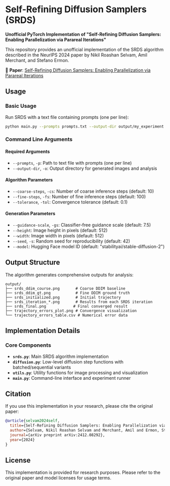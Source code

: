 # Self-Refining Diffusion Samplers (SRDS)

**Unofficial PyTorch Implementation of "Self-Refining Diffusion Samplers: Enabling Parallelization via Parareal Iterations"**

This repository provides an unofficial implementation of the SRDS algorithm described in the NeurIPS 2024 paper by Nikil Roashan Selvam, Amil Merchant, and Stefano Ermon.

📄 **Paper**: [Self-Refining Diffusion Samplers: Enabling Parallelization via Parareal Iterations](https://arxiv.org/abs/2412.08292)

## Usage

### Basic Usage

Run SRDS with a text file containing prompts (one per line):

```bash
python main.py --prompts prompts.txt --output-dir output/my_experiment
```

### Command Line Arguments

#### Required Arguments
- `--prompts`, `-p`: Path to text file with prompts (one per line)
- `--output-dir`, `-o`: Output directory for generated images and analysis

#### Algorithm Parameters
- `--coarse-steps`, `-cs`: Number of coarse inference steps (default: 10)
- `--fine-steps`, `-fs`: Number of fine inference steps (default: 100)
- `--tolerance`, `-tol`: Convergence tolerance (default: 0.1)

#### Generation Parameters  
- `--guidance-scale`, `-gs`: Classifier-free guidance scale (default: 7.5)
- `--height`: Image height in pixels (default: 512)
- `--width`: Image width in pixels (default: 512)
- `--seed`, `-s`: Random seed for reproducibility (default: 42)
- `--model`: Hugging Face model ID (default: "stabilityai/stable-diffusion-2")

## Output Structure

The algorithm generates comprehensive outputs for analysis:

```
output/
├── srds_ddim_course.png       # Coarse DDIM baseline
├── srds_ddim_gt.png           # Fine DDIM ground truth  
├── srds_initialized.png       # Initial trajectory
├── srds_iteration_*.png       # Results from each SRDS iteration
├── srds_final.png            # Final converged result
├── trajectory_errors_plot.png # Convergence visualization
└── trajectory_errors_table.csv # Numerical error data
```

## Implementation Details

### Core Components

- **`srds.py`**: Main SRDS algorithm implementation
- **`diffusion.py`**: Low-level diffusion step functions with batched/sequential variants
- **`utils.py`**: Utility functions for image processing and visualization
- **`main.py`**: Command-line interface and experiment runner

## Citation

If you use this implementation in your research, please cite the original paper:

```bibtex
@article{selvam2024self,
  title={Self-Refining Diffusion Samplers: Enabling Parallelization via Parareal Iterations},
  author={Selvam, Nikil Roashan Selvam and Merchant, Amil and Ermon, Stefano},
  journal={arXiv preprint arXiv:2412.08292},
  year={2024}
}
```

## License

This implementation is provided for research purposes. Please refer to the original paper and model licenses for usage terms.
